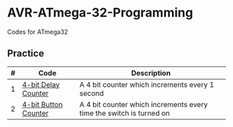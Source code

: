 # AVR-ATmega-32-Programming
Codes for ATmega32


## Practice
|#|Code|Description|
|-----|----|-----------|
|1| [4-bit Delay Counter](/Codes/4%20bit%20counter/4%20bit%20counter/main.c)     | A 4 bit counter which increments every 1 second |
|2| [4-bit Button Counter](/Codes/4%20bit%20button%20counter/4%20bit%20button%20counter/main.c)   |A 4 bit counter which increments every time the switch is turned on|



